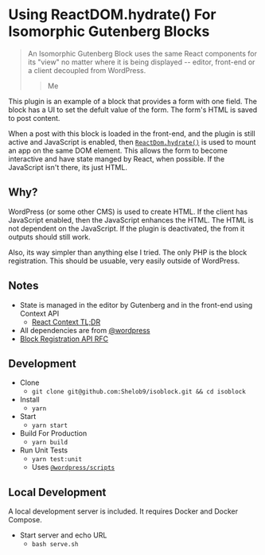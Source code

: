# Using ReactDOM.hydrate() For Isomorphic Gutenberg Blocks

> An Isomorphic Gutenberg Block uses the same React components for its "view" no matter where it is being displayed -- editor, front-end or a client decoupled from WordPress.
> > Me

This plugin is an example of a block that provides a form with one field. The block has a UI to set the defult value of the form. The form's HTML is saved to post content.

When a post with this block is loaded in the front-end, and the plugin is still active and JavaScript is enabled, then [`ReactDom.hydrate()`](https://reactjs.org/docs/react-dom.html#hydrate) is used to mount an app on the same DOM element. This allows the form to become interactive and have state manged by React, when possible. If the JavaScript isn't there, its just HTML.

## Why?
WordPress (or some other CMS) is used to create HTML. If the client has JavaScript enabled, then the JavaScript enhances the HTML. The HTML is not dependent on the JavaScript. If the plugin is deactivated, the from it outputs should still work.

Also, its way simpler than anything else I tried. The only PHP is the block registration. This should be usuable, very easily outside of WordPress.

## Notes
* State is managed in the editor by Gutenberg and in the front-end using Context API
    - [React Context TL;DR](https://codesandbox.io/s/react-context-tldr-bey3y)
* All dependencies are from [@wordpress](https://www.npmjs.com/org/wordpress)
* [Block Registration API RFC](https://github.com/WordPress/gutenberg/pull/13693)

## Development

* Clone
   * `git clone git@github.com:Shelob9/isoblock.git && cd isoblock`
* Install
  * `yarn`
* Start
  * `yarn start`
* Build For Production
  * `yarn build`
* Run Unit Tests
  * `yarn test:unit`
  * Uses [`@wordpress/scripts`](https://www.npmjs.com/package/@wordpress/scripts#test-unit-js)

## Local Development

A local development server is included. It requires Docker and Docker Compose.

* Start server and echo URL
  - `bash serve.sh`
